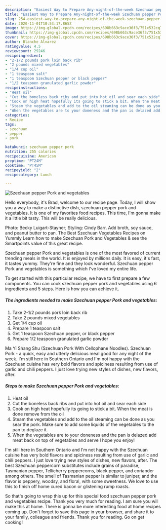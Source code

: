 ```yaml
---
description: "Easiest Way to Prepare Any-night-of-the-week Szechuan pepper Pork and vegetables"
title: "Easiest Way to Prepare Any-night-of-the-week Szechuan pepper Pork and vegetables"
slug: 254-easiest-way-to-prepare-any-night-of-the-week-szechuan-pepper-pork-and-vegetables
date: 2020-11-01T10:53:17.865Z
image: https://img-global.cpcdn.com/recipes/698b663c9ace36f3/751x532cq70/szechuan-pepper-pork-and-vegetables-recipe-main-photo.jpg
thumbnail: https://img-global.cpcdn.com/recipes/698b663c9ace36f3/751x532cq70/szechuan-pepper-pork-and-vegetables-recipe-main-photo.jpg
cover: https://img-global.cpcdn.com/recipes/698b663c9ace36f3/751x532cq70/szechuan-pepper-pork-and-vegetables-recipe-main-photo.jpg
author: Blanche Alvarez
ratingvalue: 4.5
reviewcount: 29246
recipeingredient:
- "2-1/2 pounds pork loin back rib"
- "2 pounds mixed vegetables"
- "1/4 cup oil"
- "1 teaspoon salt"
- "1 teaspoon Szechuan pepper or black pepper"
- "1/2 teaspoon granulated garlic powder"
recipeinstructions:
- "Heat oil"
- "Cut the boneless back ribs and put into hot oil and sear each side"
- "Cook on high heat hopefully its going to stick a bit. When the meat is done remove from the oil"
- "Steam the vegetables and add to the oil steaming can be done as you sear the pork. Make sure to add some liquids of the vegetables to the pan to deglaze it."
- "When the vegetables are to your doneness and the pan is delazed add meat back on top of vegetables and serve I hope you enjoy!"
categories:
- Recipe
tags:
- szechuan
- pepper
- pork

katakunci: szechuan pepper pork 
nutrition: 255 calories
recipecuisine: American
preptime: "PT24M"
cooktime: "PT45M"
recipeyield: "2"
recipecategory: Lunch

---
```



![Szechuan pepper Pork and vegetables](https://img-global.cpcdn.com/recipes/698b663c9ace36f3/751x532cq70/szechuan-pepper-pork-and-vegetables-recipe-main-photo.jpg)

Hello everybody, it's Brad, welcome to our recipe page. Today, I will show you a way to make a distinctive dish, szechuan pepper pork and vegetables. It is one of my favorites food recipes. This time, I'm gonna make it a little bit tasty. This will be really delicious.

Photo: Becky Luigart-Stayner; Styling: Cindy Barr. Add broth, soy sauce, and peanut butter to pan. The Best Szechuan Vegetables Recipes on Yummly Learn how to make Szechuan Pork and Vegetables &amp; see the Smartpoints value of this great recipe.

Szechuan pepper Pork and vegetables is one of the most favored of current trending meals in the world. It is enjoyed by millions daily. It is easy, it's fast, it tastes yummy. They're fine and they look wonderful. Szechuan pepper Pork and vegetables is something which I've loved my entire life.


To get started with this particular recipe, we have to first prepare a few components. You can cook szechuan pepper pork and vegetables using 6 ingredients and 5 steps. Here is how you can achieve it.

<!--inarticleads1-->

##### The ingredients needed to make Szechuan pepper Pork and vegetables:

1. Take 2-1/2 pounds pork loin back rib
1. Take 2 pounds mixed vegetables
1. Get 1/4 cup oil
1. Prepare 1 teaspoon salt
1. Get 1 teaspoon Szechuan pepper, or black pepper
1. Prepare 1/2 teaspoon granulated garlic powder


Ma Yi Shang Shu (Szechuan Pork With Cellophane Noodles). Szechuan Pork - a quick, easy and utterly delicious meal good for any night of the week. I&#39;m still here in Southern Ontario and I&#39;m not happy with the Szechuan cuisine has very bold flavors and spiciness resulting from use of garlic and chili peppers. I just love trying new styles of dishes, new flavors, after. 

<!--inarticleads2-->

##### Steps to make Szechuan pepper Pork and vegetables:

1. Heat oil
1. Cut the boneless back ribs and put into hot oil and sear each side
1. Cook on high heat hopefully its going to stick a bit. When the meat is done remove from the oil
1. Steam the vegetables and add to the oil steaming can be done as you sear the pork. Make sure to add some liquids of the vegetables to the pan to deglaze it.
1. When the vegetables are to your doneness and the pan is delazed add meat back on top of vegetables and serve I hope you enjoy!


I&#39;m still here in Southern Ontario and I&#39;m not happy with the Szechuan cuisine has very bold flavors and spiciness resulting from use of garlic and chili peppers. I just love trying new styles of dishes, new flavors, after. The best Szechuan peppercorn substitutes include grains of paradise, Tasmanian pepper, Tellicherry peppercorns, black pepper, and coriander among others. The smell of Tasmanian pepper is similar to juniper, and the flavor is peppery, woodsy, and floral, with some sweetness. We love to use this to finish off home cured bacon or glistening rump roasts. 

So that's going to wrap this up for this special food szechuan pepper pork and vegetables recipe. Thank you very much for reading. I am sure you will make this at home. There is gonna be more interesting food at home recipes coming up. Don't forget to save this page in your browser, and share it to your family, colleague and friends. Thank you for reading. Go on get cooking!
